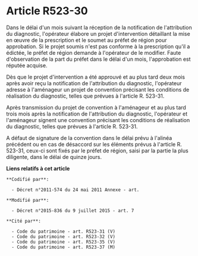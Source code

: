 # Article R523-30

Dans le délai d'un mois suivant la réception de la notification de l'attribution du diagnostic, l'opérateur élabore un projet
d'intervention détaillant la mise en œuvre de la prescription et le soumet au préfet de région pour approbation. Si le projet
soumis n'est pas conforme à la prescription qu'il a édictée, le préfet de région demande à l'opérateur de le modifier. Faute
d'observation de la part du préfet dans le délai d'un mois, l'approbation est réputée acquise. 

Dès que le projet d'intervention a été approuvé et au plus tard deux mois après avoir reçu la notification de l'attribution
du diagnostic, l'opérateur adresse à l'aménageur un projet de convention précisant les conditions de réalisation du
diagnostic, telles que prévues à l'article R. 523-31.

Après transmission du projet de convention à l'aménageur et au plus tard trois mois après la notification de l'attribution du
diagnostic, l'opérateur et l'aménageur signent une convention précisant les conditions de réalisation du diagnostic, telles
que prévues à l'article R. 523-31.

A défaut de signature de la convention dans le délai prévu à l'alinéa précédent ou en cas de désaccord sur les éléments
prévus à l'article R. 523-31, ceux-ci sont fixés par le préfet de région, saisi par la partie la plus diligente, dans le
délai de quinze jours.

**Liens relatifs à cet article**

	**Codifié par**:

	  - Décret n°2011-574 du 24 mai 2011 Annexe - art.

	**Modifié par**:

	  - Décret n°2015-836 du 9 juillet 2015 - art. 7

	**Cité par**:

	  - Code du patrimoine - art. R523-31 (V)
	  - Code du patrimoine - art. R523-32 (V)
	  - Code du patrimoine - art. R523-35 (V)
	  - Code du patrimoine - art. R523-37 (M)
